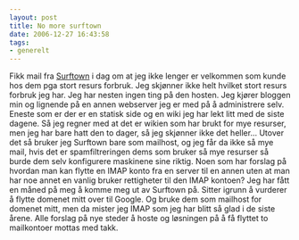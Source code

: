 ```yaml
---
layout: post
title: No more surftown
date: 2006-12-27 16:43:58
tags: 
- generelt
---
```

Fikk mail fra <a href="http://www.surftown.dk">Surftown</a> i dag om at jeg ikke lenger er velkommen som kunde hos dem pga stort resurs forbruk. Jeg skjønner ikke helt hvilket stort resurs forbruk jeg har. Jeg har nesten ingen ting på den hosten. Jeg kjører bloggen min og lignende på en annen webserver jeg er med på å administrere selv. Eneste som er der er en statisk side og en wiki jeg har lekt litt med de siste dagene. Så jeg regner med at det er wikien som har brukt for mye resurser, men jeg har bare hatt den to dager, så jeg skjønner ikke det heller... Utover det så bruker jeg Surftown bare som mailhost, og jeg får da ikke så mye mail, hvis det er spamfiltreringen dems som bruker så mye resurser så burde dem selv konfigurere maskinene sine riktig. Noen som har forslag på hvordan man kan flytte en IMAP konto fra en server til en annen uten at man har noe annet en vanlig bruker rettigheter til den IMAP kontoen? Jeg har fått en måned på meg å komme meg ut av Surftown på. Sitter igrunn å vurderer å flytte domenet mitt over til Google. Og bruke dem som mailhost for domenet mitt, men da mister jeg IMAP som jeg har blitt så glad i de siste årene. Alle forslag på nye steder å hoste og løsningen på å få flyttet to mailkontoer mottas med takk.
